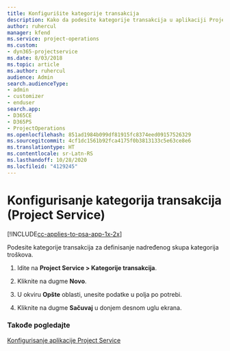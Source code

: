 ```yaml
---
title: Konfigurišite kategorije transakcija
description: Kako da podesite kategorije transakcija u aplikaciji Project Service
author: ruhercul
manager: kfend
ms.service: project-operations
ms.custom:
- dyn365-projectservice
ms.date: 8/03/2018
ms.topic: article
ms.author: ruhercul
audience: Admin
search.audienceType:
- admin
- customizer
- enduser
search.app:
- D365CE
- D365PS
- ProjectOperations
ms.openlocfilehash: 851ad1984b099df81915fc8374eed09157526329
ms.sourcegitcommit: 4cf1dc1561b92fca4175f0b3813133c5e63ce8e6
ms.translationtype: HT
ms.contentlocale: sr-Latn-RS
ms.lasthandoff: 10/28/2020
ms.locfileid: "4129245"
---
```

# <a name="configure-transaction-categories-project-service"></a>Konfigurisanje kategorija transakcija (Project Service)

[!INCLUDE[cc-applies-to-psa-app-1x-2x](../includes/cc-applies-to-psa-app-1x-2x.md)]

Podesite kategorije transakcija za definisanje nadređenog skupa kategorija troškova.  
  
1.  Idite na **Project Service > Kategorije transakcija**.  
  
2.  Kliknite na dugme **Novo**.  
  
3.  U okviru **Opšte** oblasti, unesite podatke u polja po potrebi.  
  
4.  Kliknite na dugme **Sačuvaj** u donjem desnom uglu ekrana.  
  
### <a name="see-also"></a>Takođe pogledajte  
 [Konfigurisanje aplikacije Project Service](../psa/configure.md)
